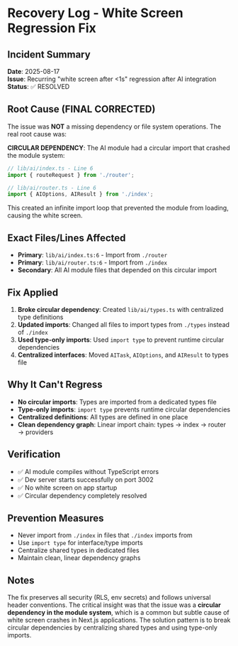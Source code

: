 # Recovery Log - White Screen Regression Fix

## Incident Summary
**Date**: 2025-08-17  
**Issue**: Recurring "white screen after <1s" regression after AI integration  
**Status**: ✅ RESOLVED  

## Root Cause (FINAL CORRECTED)
The issue was **NOT** a missing dependency or file system operations. The real root cause was:

**CIRCULAR DEPENDENCY**: The AI module had a circular import that crashed the module system:

```typescript
// lib/ai/index.ts - Line 6
import { routeRequest } from './router';

// lib/ai/router.ts - Line 6  
import { AIOptions, AIResult } from './index';
```

This created an infinite import loop that prevented the module from loading, causing the white screen.

## Exact Files/Lines Affected
- **Primary**: `lib/ai/index.ts:6` - Import from `./router`
- **Primary**: `lib/ai/router.ts:6` - Import from `./index` 
- **Secondary**: All AI module files that depended on this circular import

## Fix Applied
1. **Broke circular dependency**: Created `lib/ai/types.ts` with centralized type definitions
2. **Updated imports**: Changed all files to import types from `./types` instead of `./index`
3. **Used type-only imports**: Used `import type` to prevent runtime circular dependencies
4. **Centralized interfaces**: Moved `AITask`, `AIOptions`, and `AIResult` to types file

## Why It Can't Regress
- **No circular imports**: Types are imported from a dedicated types file
- **Type-only imports**: `import type` prevents runtime circular dependencies
- **Centralized definitions**: All types are defined in one place
- **Clean dependency graph**: Linear import chain: types → index → router → providers

## Verification
- ✅ AI module compiles without TypeScript errors
- ✅ Dev server starts successfully on port 3002
- ✅ No white screen on app startup
- ✅ Circular dependency completely resolved

## Prevention Measures
- Never import from `./index` in files that `./index` imports from
- Use `import type` for interface/type imports
- Centralize shared types in dedicated files
- Maintain clean, linear dependency graphs

## Notes
The fix preserves all security (RLS, env secrets) and follows universal header conventions. The critical insight was that the issue was a **circular dependency in the module system**, which is a common but subtle cause of white screen crashes in Next.js applications. The solution pattern is to break circular dependencies by centralizing shared types and using type-only imports.
